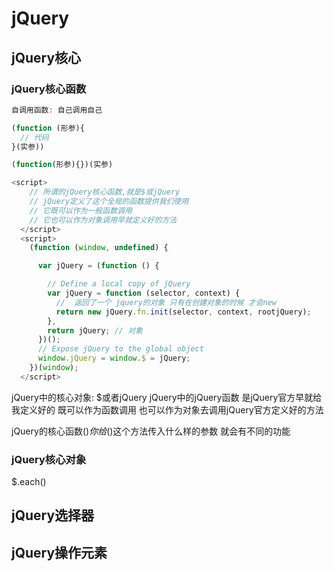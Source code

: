 # jQuery

## jQuery核心

### jQuery核心函数

```js
自调用函数: 自己调用自己

(function (形参){
  // 代码
}(实参))

(function(形参){})(实参)

```

```js
<script>
    // 所谓的jQuery核心函数,就是$或jQuery
    // jQuery定义了这个全局的函数提供我们使用
    // 它既可以作为一般函数调用
    // 它也可以作为对象调用早就定义好的方法
  </script>
  <script>
    (function (window, undefined) {

      var jQuery = (function () {

        // Define a local copy of jQuery
        var jQuery = function (selector, context) {
          //  返回了一个 jquery的对象 只有在创建对象的时候 才会new
          return new jQuery.fn.init(selector, context, rootjQuery);
        },
        return jQuery; // 对象
      })();
      // Expose jQuery to the global object
      window.jQuery = window.$ = jQuery;
    })(window);
  </script>
```

jQuery中的核心对象: $或者jQuery
jQuery中的jQuery函数 是jQuery官方早就给我定义好的
既可以作为函数调用
也可以作为对象去调用jQuery官方定义好的方法

jQuery的核心函数$()
你给$()这个方法传入什么样的参数 就会有不同的功能

### jQuery核心对象

$.each()

## jQuery选择器


## jQuery操作元素

